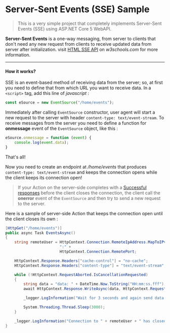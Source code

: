 # Server-Sent Events (SSE) Sample

> This is a very simple project that completely implements Server-Sent Events (SSE)
> using ASP.NET Core 5 WebAPI.

**Server-Sent Events** is a one-way messaging, from server to clients that don't need any new request from
clients to receive updated data from server after initialization. visit [HTML SSE API](https://www.w3schools.com/html/html5_serversentevents.asp)
on _w3schools.com_ for more information.

---

#### How it works?

SSE is an event-based method of receiving data from the server; so, at first you need to define that from which
URL you want to receive data. In a `<script>` tag, add this line of _javascript_ :

```javascript
const eSource = new EventSource("/home/events");
```

Immediately after calling `EventSource` constructor, user agent will start a new request to the server with header
`content-type: text/event-stream`. To receive messages from the server you need to define a function for
**onmessage** event of the `EventSource` object, like this :

```javascript
eSource.onmessage = function (event) {
    console.log(event.data);
}
```

That's all!

Now you need to create an endpoint at _/home/events_ that produces `content-type: text/event-stream` and keeps
the connection opens while the client keeps its connection open!

> If your Action on the server-side completes with a [Successful responses](https://developer.mozilla.org/en-US/docs/Web/HTTP/Status#successful_responses)
> before the client closes the connection, the client call the **onerror** event of the `EventSource` and
> then try to send a new request to the server.

Here is a sample of server-side Action that keeps the connection open until the client closes its own :

```c#
[HttpGet("/home/events")]
public async Task EventsAsync()
{
    string remoteUser = HttpContext.Connection.RemoteIpAddress.MapToIPv4() +
                        ":" +
                        HttpContext.Connection.RemotePort;

    HttpContext.Response.Headers["cache-control"] = "no-cache";
    HttpContext.Response.Headers["content-type"] = "text/event-stream";

    while (!HttpContext.RequestAborted.IsCancellationRequested)
    {
        string data = "data: " + DateTime.Now.ToString("HH:mm:ss.fff");
        await HttpContext.Response.WriteAsync(data, HttpContext.RequestAborted);

        _logger.LogInformation("Wait for 3 seconds and again send data to " + remoteUser);

        System.Threading.Thread.Sleep(3000);
    }

    _logger.LogInformation("Connection to " + remoteUser + " has closed");
}
```
